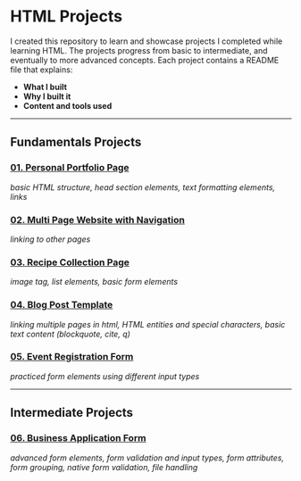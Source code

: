# HTML Projects

I created this repository to learn and showcase projects I completed while learning HTML. The projects progress from basic to intermediate, and eventually to more advanced concepts. Each project contains a README file that explains:

- **What I built**
- **Why I built it**
- **Content and tools used**

---

## Fundamentals Projects

### [01. Personal Portfolio Page](https://mbalimade-it.github.io/html-projects/01_personal_portfolio_page)

_basic HTML structure, head section elements, text formatting elements, links_

### [02. Multi Page Website with Navigation](https://mbalimade-it.github.io/html-projects/02_multi_page_website_with_navigation)

_linking to other pages_

### [03. Recipe Collection Page](https://mbalimade-it.github.io/html-projects/03_recipe_collection_page)

_image tag, list elements, basic form elements_

### [04. Blog Post Template](https://mbalimade-it.github.io/html-projects/04_blog_post_template)

_linking multiple pages in html, HTML entities and special characters, basic text content (blockquote, cite, q)_

### [05. Event Registration Form](https://mbalimade-it.github.io/html-projects/05_event_registration_form)

_practiced form elements using different input types_

---

## Intermediate Projects

### [06. Business Application Form](https://mbalimade-it.github.io/html-projects/06_business_application_form)

_advanced form elements, form validation and input types, form attributes, form grouping, native form validation, file handling_
